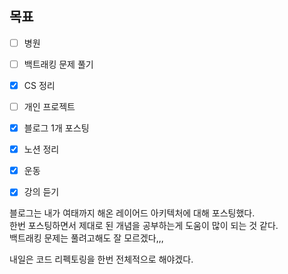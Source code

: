 ## 목표

- [ ] 병원
- [ ] 백트래킹 문제 풀기
- [x] CS 정리
- [ ] 개인 프로젝트 
- [x] 블로그 1개 포스팅
- [x] 노션 정리
- [x] 운동
- [x] 강의 듣기


블로그는 내가 여태까지 해온 레이어드 아키텍처에 대해 포스팅했다.  
한번 포스팅하면서 제대로 된 개념을 공부하는게 도움이 많이 되는 것 같다.  
백트래킹 문제는 풀려고해도 잘 모르겠다,,,  
  
내일은 코드 리펙토링을 한번 전체적으로 해야겠다. 
